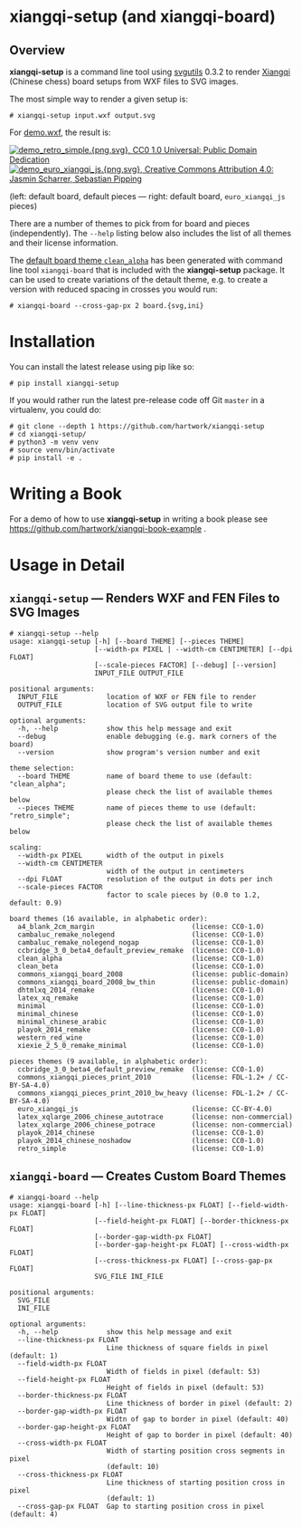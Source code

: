 # xiangqi-setup (and xiangqi-board)

## Overview

**xiangqi-setup** is a command line tool using [svgutils](https://pypi.org/project/svgutils/) 0.3.2 to
render [Xiangqi](https://en.wikipedia.org/wiki/Xiangqi) (Chinese chess) board setups from WXF files to SVG images.

The most simple way to render a given setup is:

```console
# xiangqi-setup input.wxf output.svg
```

For [demo.wxf](https://github.com/hartwork/xiangqi-setup/blob/master/doc/demo.wxf), the result is:

[![](https://raw.githubusercontent.com/hartwork/xiangqi-setup/master/doc/demo_retro_simple.png "demo_retro_simple.{png,svg}, CC0 1.0 Universal: Public Domain Dedication")](https://github.com/hartwork/xiangqi-setup/blob/master/doc/demo_retro_simple.svg)
[![](https://raw.githubusercontent.com/hartwork/xiangqi-setup/master/doc/demo_euro_xiangqi_js.png "demo_euro_xiangqi_js.{png,svg}, Creative Commons Attribution 4.0: Jasmin Scharrer, Sebastian Pipping")](https://github.com/hartwork/xiangqi-setup/blob/master/doc/demo_euro_xiangqi_js.svg)

(left: default board, default pieces — right: default board, `euro_xiangqi_js` pieces)

There are a number of themes to pick from for board and pieces (independently).
The `--help` listing below also includes the list of all themes
and their license information.

The [default board theme `clean_alpha`](https://github.com/hartwork/xiangqi-setup/blob/master/xiangqi_setup/themes/board/clean_alpha/board.svg)
has been generated with command line tool `xiangqi-board`
that is included with the **xiangqi-setup** package.  It can be used to create
variations of the detault theme, e.g. to create a version with reduced spacing
in crosses you would run:

```console
# xiangqi-board --cross-gap-px 2 board.{svg,ini}
```


# Installation

You can install the latest release using pip like so:

```console
# pip install xiangqi-setup
```

If you would rather run the latest pre-release code off Git `master` in a virtualenv, you could do:

```console
# git clone --depth 1 https://github.com/hartwork/xiangqi-setup
# cd xiangqi-setup/
# python3 -m venv venv
# source venv/bin/activate
# pip install -e .
```


# Writing a Book

For a demo of how to use **xiangqi-setup** in writing a book
please see https://github.com/hartwork/xiangqi-book-example .


# Usage in Detail

## `xiangqi-setup` — Renders WXF and FEN Files to SVG Images

```console
# xiangqi-setup --help
usage: xiangqi-setup [-h] [--board THEME] [--pieces THEME]
                     [--width-px PIXEL | --width-cm CENTIMETER] [--dpi FLOAT]
                     [--scale-pieces FACTOR] [--debug] [--version]
                     INPUT_FILE OUTPUT_FILE

positional arguments:
  INPUT_FILE            location of WXF or FEN file to render
  OUTPUT_FILE           location of SVG output file to write

optional arguments:
  -h, --help            show this help message and exit
  --debug               enable debugging (e.g. mark corners of the board)
  --version             show program's version number and exit

theme selection:
  --board THEME         name of board theme to use (default: "clean_alpha";
                        please check the list of available themes below
  --pieces THEME        name of pieces theme to use (default: "retro_simple";
                        please check the list of available themes below

scaling:
  --width-px PIXEL      width of the output in pixels
  --width-cm CENTIMETER
                        width of the output in centimeters
  --dpi FLOAT           resolution of the output in dots per inch
  --scale-pieces FACTOR
                        factor to scale pieces by (0.0 to 1.2, default: 0.9)

board themes (16 available, in alphabetic order):
  a4_blank_2cm_margin                        (license: CC0-1.0)
  cambaluc_remake_nolegend                   (license: CC0-1.0)
  cambaluc_remake_nolegend_nogap             (license: CC0-1.0)
  ccbridge_3_0_beta4_default_preview_remake  (license: CC0-1.0)
  clean_alpha                                (license: CC0-1.0)
  clean_beta                                 (license: CC0-1.0)
  commons_xiangqi_board_2008                 (license: public-domain)
  commons_xiangqi_board_2008_bw_thin         (license: public-domain)
  dhtmlxq_2014_remake                        (license: CC0-1.0)
  latex_xq_remake                            (license: CC0-1.0)
  minimal                                    (license: CC0-1.0)
  minimal_chinese                            (license: CC0-1.0)
  minimal_chinese_arabic                     (license: CC0-1.0)
  playok_2014_remake                         (license: CC0-1.0)
  western_red_wine                           (license: CC0-1.0)
  xiexie_2_5_0_remake_minimal                (license: CC0-1.0)

pieces themes (9 available, in alphabetic order):
  ccbridge_3_0_beta4_default_preview_remake  (license: CC0-1.0)
  commons_xiangqi_pieces_print_2010          (license: FDL-1.2+ / CC-BY-SA-4.0)
  commons_xiangqi_pieces_print_2010_bw_heavy (license: FDL-1.2+ / CC-BY-SA-4.0)
  euro_xiangqi_js                            (license: CC-BY-4.0)
  latex_xqlarge_2006_chinese_autotrace       (license: non-commercial)
  latex_xqlarge_2006_chinese_potrace         (license: non-commercial)
  playok_2014_chinese                        (license: CC0-1.0)
  playok_2014_chinese_noshadow               (license: CC0-1.0)
  retro_simple                               (license: CC0-1.0)
```


## `xiangqi-board` — Creates Custom Board Themes

```console
# xiangqi-board --help
usage: xiangqi-board [-h] [--line-thickness-px FLOAT] [--field-width-px FLOAT]
                     [--field-height-px FLOAT] [--border-thickness-px FLOAT]
                     [--border-gap-width-px FLOAT]
                     [--border-gap-height-px FLOAT] [--cross-width-px FLOAT]
                     [--cross-thickness-px FLOAT] [--cross-gap-px FLOAT]
                     SVG_FILE INI_FILE

positional arguments:
  SVG_FILE
  INI_FILE

optional arguments:
  -h, --help            show this help message and exit
  --line-thickness-px FLOAT
                        Line thickness of square fields in pixel (default: 1)
  --field-width-px FLOAT
                        Width of fields in pixel (default: 53)
  --field-height-px FLOAT
                        Height of fields in pixel (default: 53)
  --border-thickness-px FLOAT
                        Line thickness of border in pixel (default: 2)
  --border-gap-width-px FLOAT
                        Widtn of gap to border in pixel (default: 40)
  --border-gap-height-px FLOAT
                        Height of gap to border in pixel (default: 40)
  --cross-width-px FLOAT
                        Width of starting position cross segments in pixel
                        (default: 10)
  --cross-thickness-px FLOAT
                        Line thickness of starting position cross in pixel
                        (default: 1)
  --cross-gap-px FLOAT  Gap to starting position cross in pixel (default: 4)
```
